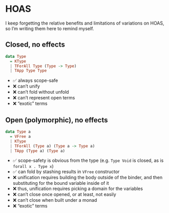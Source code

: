 # HOAS

I keep forgetting the relative benefits and limitations of variations on HOAS, so I’m writing them here to remind myself.


## Closed, no effects

```haskell
data Type
  = KType
  | TForAll Type (Type -> Type)
  | TApp Type Type
```

- ✅ always scope-safe
- ❌ can’t unify
- ❌ can’t fold without unfold
- ❌ can’t represent open terms
- ❌ “exotic” terms


## Open (polymorphic), no effects

```haskell
data Type a
  = VFree a
  | KType
  | TForAll (Type a) (Type a -> Type a)
  | TApp (Type a) (Type a)
```

- ✅ scope-safety is obvious from the type (e.g. `Type Void` is closed, as is `forall x . Type x`)
- ✅ can fold by stashing results in `VFree` constructor
- ❌ unification requires building the body outside of the binder, and then substituting for the bound variable inside of it
- ❌ thus, unification requires picking a domain for the variables
- ❌ can’t close once opened, or at least, not easily
- ❌ can’t close when built under a monad
- ❌ “exotic” terms
